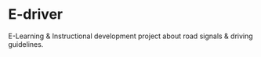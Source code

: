 # E-driver
E-Learning &amp; Instructional development project about road signals &amp; driving guidelines.
